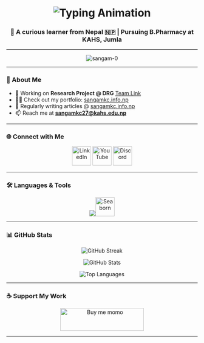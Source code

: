 <!-- Profile Banner with Animation -->
<h1 align="center">
  <img src="https://readme-typing-svg.herokuapp.com?size=32&duration=2800&color=F75C7E&center=true&vCenter=true&width=600&lines=Hi+👋,+I'm+Sangam+K.C.;B.Pharmacy+Undergraduate;Passionate+Researcher;Tech+Enthusiast+%F0%9F%9A%80" alt="Typing Animation" />
</h1>

<h3 align="center">🌱 A curious learner from Nepal 🇳🇵 | Pursuing B.Pharmacy at KAHS, Jumla</h3>

---

<p align="center">
  <img src="https://komarev.com/ghpvc/?username=sangam-0&label=Profile%20views&color=0e75b6&style=flat-square" alt="sangam-0" />
</p>

---

### 🚀 About Me
- 🔭 Working on **Research Project @ DRG** [Team Link](https://dirghajoshi.com.np/research-team/)  
- 👨‍💻 Check out my portfolio: [sangamkc.info.np](http://sangamkc.info.np/)  
- 📝 Regularly writing articles @ [sangamkc.info.np](http://sangamkc.info.np/)  
- 📫 Reach me at **sangamkc27@kahs.edu.np**  

---

### 🌐 Connect with Me
<p align="center">
  <a href="https://linkedin.com/in/sangam-k-c-64748628" target="_blank"><img src="https://skillicons.dev/icons?i=linkedin" alt="LinkedIn" height="50"/></a>
  <a href="https://www.youtube.com/c/sangam kshetri" target="_blank"><img src="https://skillicons.dev/icons?i=youtube" alt="YouTube" height="50"/></a>
  <a href="https://discord.gg/sang01" target="_blank"><img src="https://skillicons.dev/icons?i=discord" alt="Discord" height="50"/></a>
</p>

---

### 🛠️ Languages & Tools
<p align="center">
  <img src="https://skillicons.dev/icons?i=python,html,css,blender,pandas,wordpress" /><img src="https://seaborn.pydata.org/_images/logo-mark-lightbg.svg" width="50" height="50" alt="Seaborn"/>
</p>

---

### 📊 GitHub Stats
<p align="center">
  <img src="https://github-readme-streak-stats.herokuapp.com/?user=sangam-0&theme=tokyonight" alt="GitHub Streak" />
</p>

<p align="center">
  <img src="https://github-readme-stats.vercel.app/api?username=sangam-0&show_icons=true&theme=radical" alt="GitHub Stats" />
</p>

<p align="center">
  <img src="https://github-readme-stats.vercel.app/api/top-langs/?username=sangam-0&layout=compact&theme=gruvbox" alt="Top Languages"/>
</p>

---

### ☕ Support My Work
<p align="center">
  <a href=https://buymemomo.com/san-01>
    <img src="https://cdn.buymemomo.com/buttons/v2/default-yellow.png" height="60" width="220" alt="Buy me momo" />
  </a>
</p>

---

